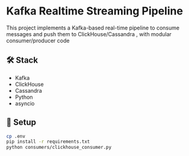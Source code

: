 # Kafka Realtime Streaming Pipeline

This project implements a Kafka-based real-time pipeline to consume messages and push them to ClickHouse/Cassandra , with modular consumer/producer code 

## 🛠 Stack
- Kafka
- ClickHouse
- Cassandra
- Python
- asyncio

## 🔧 Setup

```bash
cp .env
pip install -r requirements.txt
python consumers/clickhouse_consumer.py
